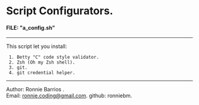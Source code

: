 # Script Configurators.  
  
#### FILE:  "a_config.sh"
---------------------------------
This script let you install:  

     1. Betty "C" code style validator.  
     2. Zsh (Oh my Zsh shell).  
     3. git.  
     4. git credential helper.  
  
---------------------------------  
Author: Ronnie Barrios .  
Email: ronnie.coding@gmail.com.
github: ronniebm.